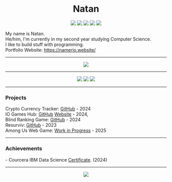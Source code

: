 <h1 align="center">Natan</h1>

<div align="center">
    <img src="https://img.shields.io/badge/javascript%20-%23323330?style=for-the-badge&logo=javascript" />
    <img src="https://img.shields.io/badge/typescript-%233178C6?style=for-the-badge&logo=typescript&logoColor=white" />
    <img src="https://img.shields.io/badge/html%20-%23E34F26?style=for-the-badge&logo=html5&logoColor=white" />
    <img src="https://img.shields.io/badge/css%20-%231572B6?style=for-the-badge&logo=css3" />
    <img src="https://img.shields.io/badge/python-%23FFD343?style=for-the-badge&logo=python&logoColor=black" />
</div>


<!-- About Me -->
<p align="center">
   <ul style="list-style-type: none; padding: 0;">
    <li>My name is Natan.</li>
    <li>He/him, I'm currently in my second year studying Computer Science.</li>
    <li>I like to build stuff with programming.</li>
    <li>Portfolio Website: <a href="https://namerio.website/" target="_blank">https://namerio.website/</a></li>
   </ul>
</p>

<hr />

<!-- GitHub Stats -->
<div align="center">
    <img src="https://github-readme-stats.vercel.app/api?username=NAMERIO&show_icons=true&include_all_commits=true&count_private=true&hide_border=true&bg_color=00000000&text_color=00FF00&title_color=00FF00&icon_color=00FF00">
</div>

<hr />

<!-- Social Badges -->
<div align="center">
    <a href="https://discord.com/invite/vkXCVYbH3V"><img src="https://img.shields.io/badge/discord-%235865F2?style=for-the-badge&logo=discord&logoColor=white" /></a>
    <a href="https://www.youtube.com/@NAMERIO1"><img src="https://img.shields.io/badge/youtube-%23FF0000?style=for-the-badge&logo=youtube&logoColor=white" /></a>
    <a href="mailto:natanberhanu22@gmail.com"><img src="https://img.shields.io/badge/Gmail-%23D14836?style=for-the-badge&logo=gmail&logoColor=white" /></a>
</div>

<hr />

### Projects

<div style="text-align: left;">
  <ul style="list-style-type: none; padding: 0;">
    <li>Crypto Currency Tracker: <a href="https://github.com/NAMERIO/cointrack" target="_blank">GitHub</a> - 2024</li>
    <li>IO Games Hub: <a href="https://github.com/NAMERIO/iogames.games" target="_blank">GitHub</a> <a href="https://iogame.games" target="_blank">Website</a> - 2024, </li>
    <li>Blind Ranking Game: <a href="https://github.com/NAMERIO/Blind-Ranking-Game" target="_blank">GitHub</a> - 2024</li>
    <li>Resurviv: <a href="https://github.com/NAMERIO/resurviv" target="_blank">GitHub</a> - 2023</li>
    <li>Among Us Web Game: <a href="#" target="_blank">Work in Progress</a> - 2025</li>
  </ul>
</div>

<hr />

### Achievements
<div style="text-align: left;">  
    - Courcera IBM Data Science <a href="https://coursera.org/share/f349ac742f8fc92eade8efd30fac04f7">Certificate</a>. (2024)
</div>


<hr />

<!-- Language Stats -->
<div align="center">
    <img src="https://github-readme-stats.vercel.app/api/top-langs/?username=NAMERIO&hide_border=true&layout=compact&theme=tokyonight&bg_color=00000000">
</div>
<br />
